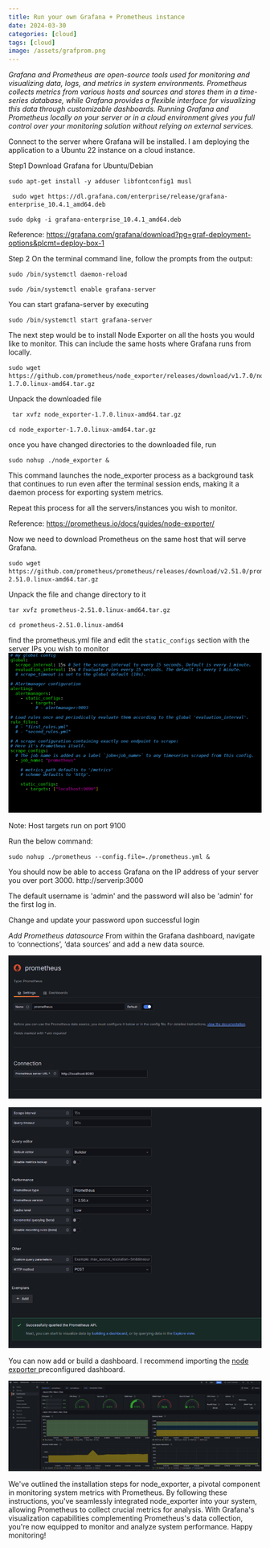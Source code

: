 ```yaml
---
title: Run your own Grafana + Prometheus instance
date: 2024-03-30
categories: [cloud]
tags: [cloud]
image: /assets/grafprom.png
---
```


*Grafana and Prometheus are open-source tools used for monitoring and visualizing data, logs, and metrics in system environments. 
Prometheus collects metrics from various hosts and sources and stores them in a time-series database, while Grafana provides a flexible 
interface for visualizing this data through customizable dashboards. Running Grafana and Prometheus locally on
your server or in a cloud environment gives you full control over your monitoring solution without relying on external services.*

Connect to the server where Grafana will be installed. I am deploying the application to a Ubuntu 22 instance on a cloud instance.

Step1 
Download Grafana for Ubuntu/Debian 

```
sudo apt-get install -y adduser libfontconfig1 musl
```
```
 sudo wget https://dl.grafana.com/enterprise/release/grafana-enterprise_10.4.1_amd64.deb
```
```
sudo dpkg -i grafana-enterprise_10.4.1_amd64.deb
```

Reference: https://grafana.com/grafana/download?pg=graf-deployment-options&plcmt=deploy-box-1

Step 2 
On the terminal command line, follow the prompts from the output:

```
sudo /bin/systemctl daemon-reload
```
```
sudo /bin/systemctl enable grafana-server
```

You can start grafana-server by executing
```
sudo /bin/systemctl start grafana-server
```

The next step would be to install Node Exporter on all the hosts you would like to monitor. This can include the same hosts where Grafana runs from locally. 

```
sudo wget https://github.com/prometheus/node_exporter/releases/download/v1.7.0/node_exporter-1.7.0.linux-amd64.tar.gz
```

Unpack the downloaded file 
```
 tar xvfz node_exporter-1.7.0.linux-amd64.tar.gz
```
```
cd node_exporter-1.7.0.linux-amd64.tar.gz
```

once you have changed directories to the downloaded file, run 
```
sudo nohup ./node_exporter &
```
This command launches the node_exporter process as a background task that continues to run even 
after the terminal session ends, making it a daemon process for exporting system metrics.

Repeat this process for all the servers/instances you wish to monitor.

Reference: https://prometheus.io/docs/guides/node-exporter/

Now we need to download Prometheus on the same host that will serve Grafana.
```
sudo wget https://github.com/prometheus/prometheus/releases/download/v2.51.0/prometheus-2.51.0.linux-amd64.tar.gz
```

Unpack the file and change directory to it 

```
tar xvfz prometheus-2.51.0.linux-amd64.tar.gz
```
```
cd prometheus-2.51.0.linux-amd64
```

find the prometheus.yml file and edit the `static_configs` section with the server IPs you wish to monitor
![prometheus.yml](/assets/settings.png)

Note: Host targets run on port 9100

Run the below command:
```
sudo nohup ./prometheus --config.file=./prometheus.yml &
```

You should now be able to access Grafana on the IP address of your server you over port 3000. 
http://serverip:3000

The default username is 'admin' and the password will also be 'admin' for the first log in.

Change and update your password upon successful login 

*Add Prometheus datasource*
From within the Grafana dashboard, navigate to ‘connections’, ‘data sources’ and add a new data source.

![datasource](/assets/config.png)

![datasource2](/assets/scrape.png)

You can now add or build a dashboard. I recommend importing the <a href="https://grafana.com/grafana/dashboards/1860-node-exporter-full/" target="_blank">node exporter </a> preconfigured dashboard.

![dashboard](/assets/dashboard.png)

We've outlined the installation steps for node_exporter, a pivotal component in monitoring system metrics with Prometheus. 
By following these instructions, you've seamlessly integrated node_exporter into your system, allowing Prometheus to collect crucial 
metrics for analysis. With Grafana's visualization capabilities complementing Prometheus's 
data collection, you're now equipped to monitor and analyze system performance. Happy monitoring!
